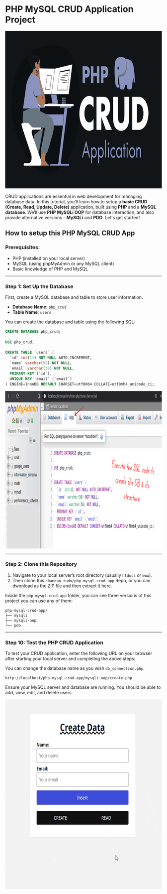 # PHP MySQL CRUD Application Project

<img
  alt="PHP MySQL CRUD Application Project"
  src="thumbnail.png"
  width="900"
  height="506"
/>

CRUD applications are essential in web development for managing database data. In this tutorial, you'll learn how to setup a **basic CRUD (Create, Read, Update, Delete)** application, built using **PHP** and a **MySQL database**. We’ll use **PHP MySQLi OOP** for database interaction, and also provide alternative versions - **MySQLi** and **PDO**. Let's get started!

## How to setup this PHP MySQL CRUD App

### Prerequisites:

-   PHP (installed on your local server)
-   MySQL (using phpMyAdmin or any MySQL client)
-   Basic knowledge of PHP and MySQL

---

### Step 1: Set Up the Database

First, create a MySQL database and table to store user information.

-   **Database Name**: `php_crud`
-   **Table Name**: `users`

You can create the database and table using the following SQL:

```sql
CREATE DATABASE php_crud;

USE php_crud;

CREATE TABLE `users` (
  `id` int(11) NOT NULL AUTO_INCREMENT,
  `name` varchar(50) NOT NULL,
  `email` varchar(50) NOT NULL,
  PRIMARY KEY (`id`),
  UNIQUE KEY `email` (`email`)
) ENGINE=InnoDB DEFAULT CHARSET=utf8mb4 COLLATE=utf8mb4_unicode_ci;
```

<img
  alt="Creating the php_crud Database (MySQL)"
  src="db-creation.png"
  width="900"
  height="506"
/>

---

### Step 2: Clone this Repository

1. Navigate to your local server’s root directory (usually `htdocs` or `www`).
2. Then clone this `chandan-tudu/php-mysql-crud-app` Repo, or you can dwonload as the ZIP file and then extract it here.

Inside the `php-mysql-crud-app` folder, you can see three versions of this project you can use any of them:

```plaintext
php-mysql-crud-app/
├── mysqli
├── mysqli-oop
└── pdo
```

---

### Step 10: Test the PHP CRUD Application

To test your CRUD application, enter the following URL on your browser after starting your local server and completing the above steps:

You can change the database name as you wish `db_connection.php`.

```
http://localhost/php-mysql-crud-app/mysqli-oop/create.php
```

Ensure your MySQL server and database are running. You should be able to add, view, edit, and delete users.

<img
  alt="PHP CRUD application Demo"
  src="php-crud-application-min.gif"
  width="662"
  height="609"
/>
